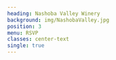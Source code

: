 ```yaml
---
heading: Nashoba Valley Winery
background: img/NashobaValley.jpg
position: 3
menu: RSVP
classes: center-text
single: true
---
```


<script type="text/javascript" src="https://app.rsvpify.com/embed/500067994"></script><script type="text/javascript" src="https://app.rsvpify.com/js/iframeResizer.min.js"></script><script type="text/javascript">iFrameResize({autoResize: true,heightCalculationMethod: 'max',enablePublicMethods: true}, "#RSVPifyIFrame");</script>
